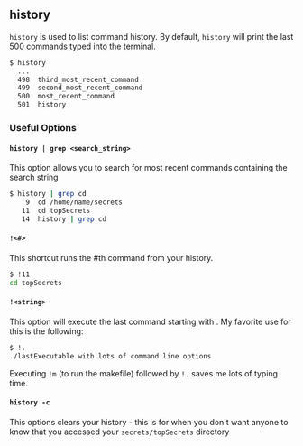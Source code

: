 ---
---

history
--

`history` is used to list command history. By default, `history` will print the last 500 commands typed into the terminal.
~~~ bash
$ history
  ...
  498  third_most_recent_command
  499  second_most_recent_command
  500  most_recent_command
  501  history
~~~

<!--more-->

### Useful Options

#### `history | grep <search_string>`
This option allows you to search for most recent commands containing the search string
~~~ bash
$ history | grep cd
    9  cd /home/name/secrets
   11  cd topSecrets
   14  history | grep cd
~~~
#### `!<#>`
This shortcut runs the #th command from your history.
~~~ bash
$ !11
cd topSecrets
~~~

#### `!<string>`
This option will execute the last command starting with <string>.
My favorite use for this is the following:
~~~ bash
$ !.
./lastExecutable with lots of command line options
~~~
Executing `!m` (to run the makefile) followed by `!.` saves me lots of typing time.

#### `history -c`
This options clears your history - this is for when you don't want anyone to know that you accessed your `secrets/topSecrets` directory
